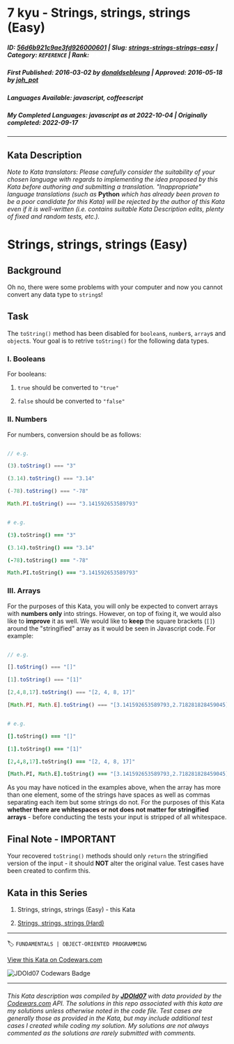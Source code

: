 # 7 kyu - Strings, strings, strings (Easy)

##### **ID**: [56d6b921c9ae3fd926000601](https://www.codewars.com/kata/56d6b921c9ae3fd926000601) | **Slug**: [strings-strings-strings-easy](https://www.codewars.com/kata/56d6b921c9ae3fd926000601) | **Category**: `REFERENCE` | **Rank**: <span style="color:white">7 kyu</span>

##### **First Published**: 2016-03-02 ***by*** [donaldsebleung](https://www.codewars.com/users/donaldsebleung) | **Approved**: 2016-05-18 ***by*** [joh_pot](https://www.codewars.com/users/joh_pot)

##### **Languages Available**: javascript, coffeescript

##### **My Completed Languages**: javascript ***as at*** 2022-10-04 | **Originally completed**: 2022-09-17

---

## Kata Description


*Note to Kata translators: Please carefully consider the suitability of your chosen language with regards to implementing the idea proposed by this Kata before authoring and submitting a translation.  "Inappropriate" language translations (such as* **Python** *which has already been proven to be a poor candidate for this Kata) will be rejected by the author of this Kata even if it is well-written (i.e. contains suitable Kata Description edits, plenty of fixed and random tests, etc.).*



# Strings, strings, strings (Easy)



## Background



Oh no, there were some problems with your computer and now you cannot convert any data type to `string`s!



## Task



The `toString()` method has been disabled for `boolean`s, `number`s, `array`s and `object`s.  Your goal is to retrive `toString()` for the following data types.



### I. Booleans



For booleans:



1. `true` should be converted to `"true"`

2. `false` should be converted to `"false"`



### II. Numbers



For numbers, conversion should be as follows:



```javascript

// e.g.

(3).toString() === "3"

(3.14).toString() === "3.14"

(-78).toString() === "-78"

Math.PI.toString() === "3.141592653589793"

```

```coffeescript

# e.g.

(3).toString() === "3"

(3.14).toString() === "3.14"

(-78).toString() === "-78"

Math.PI.toString() === "3.141592653589793"

```



### III. Arrays



For the purposes of this Kata, you will only be expected to convert arrays with **numbers only** into strings.  However, on top of fixing it, we would also like to **improve** it as well.  We would like to **keep** the square brackets (`[]`) around the "stringified" array as it would be seen in Javascript code.  For example:



```javascript

// e.g.

[].toString() === "[]"

[1].toString() === "[1]"

[2,4,8,17].toString() === "[2, 4, 8, 17]"

[Math.PI, Math.E].toString() === "[3.141592653589793,2.718281828459045]"

```

```coffeescript

# e.g.

[].toString() === "[]"

[1].toString() === "[1]"

[2,4,8,17].toString() === "[2, 4, 8, 17]"

[Math.PI, Math.E].toString() === "[3.141592653589793,2.718281828459045]"

```



As you may have noticed in the examples above, when the array has more than one element, some of the strings have spaces as well as commas separating each item but some strings do not.  For the purposes of this Kata **whether there are whitespaces or not does not matter for stringified arrays** - before conducting the tests your input is stripped of all whitespace.



## Final Note - IMPORTANT



Your recovered `toString()` methods should only `return` the stringified version of the input - it should **NOT** alter the original value.  Test cases have been created to confirm this.



## Kata in this Series



1. Strings, strings, strings (Easy) - this Kata

2. [Strings, strings, strings (Hard)](http://www.codewars.com/kata/56d9439813f38853b40000e4)

---


🏷 `FUNDAMENTALS | OBJECT-ORIENTED PROGRAMMING`


[View this Kata on Codewars.com](https://www.codewars.com/kata/56d6b921c9ae3fd926000601)

![](https://www.codewars.com/users/jdold07/badges/large "JDOld07 Codewars Badge")

---

###### *This Kata description was compiled by [**JDOld07**](https://tpstech.dev) with data provided by the [Codewars.com](https://www.codewars.com) API.  The solutions in this repo associated with this kata are my solutions unless otherwise noted in the code file.  Test cases are generally those as provided in the Kata, but may include additional test cases I created while coding my solution.  My solutions are not always commented as the solutions are rarely submitted with comments.*
